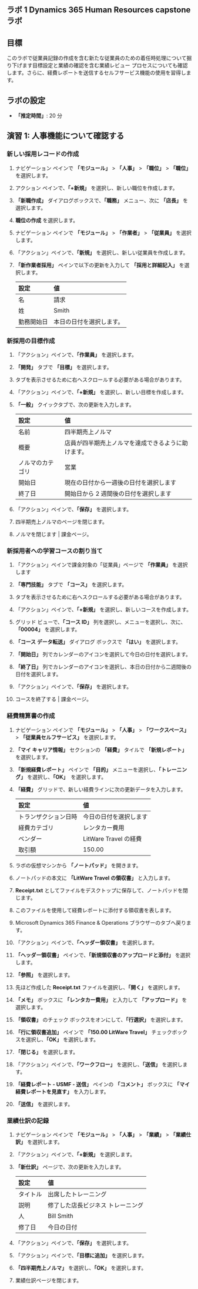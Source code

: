 ﻿---
lab:
    title: 'ラボ 1: Dynamics 365 Human Resources capstone ラボ'
    module: 'モジュール 4: Microsoft Dynamics 365 Human Resource の基礎を学ぶ'
---

## ラボ 1 Dynamics 365 Human Resources capstone ラボ

## 目標

このラボで従業員記録の作成を含む新たな従業員のための着任時処理について掘り下げます目標設定と業績の確認を含む業績レビュー プロセスについても確認します。さらに、経費レポートを送信するセルフサービス機能の使用を習得します。

## ラボの設定

- **「推定時間」**: 20 分 

## 演習 1: 人事機能について確認する

### 新しい採用レコードの作成

1. ナビゲーション ペインで **「モジュール」** > **「人事」** > **「職位」** > **「職位」** を選択します。

1. アクション ペインで、**「+新規」** を選択し、新しい職位を作成します。

1. **「新職作成」** ダイアログボックスで、**「職務」** メニュー、次に **「店長」** を選択します。

1. **職位の作成** を選択します。

1. ナビゲーション ペインで **「モジュール」** > **「作業者」** > **「従業員」** を選択します。

1. 「アクション」ペインで、**「新規」** を選択し、新しい従業員を作成します。

1. **「新作業者採用」** ペインで以下の更新を入力して **「採用と詳細記入」** を選択します。

    | **設定** | **値** |
    | :--- | :---- |
    | 名 | 請求 |
    | 姓 | Smith |
    | 勤務開始日 | 本日の日付を選択します。|

### 新採用の目標作成

1. 「アクション」ペインで、**「作業員」** を選択します。

1. **「開発」** タブで **「目標」** を選択します。

1. タブを表示させるために右へスクロールする必要がある場合があります。

1. 「アクション」ペインで、**「+新規」** を選択し、新しい目標を作成します。

1. **「一般」** クイックタブで、次の更新を入力します。

    | **設定** | **値** |
    | :--- | :---- |
    | 名前 | 四半期売上ノルマ |
    | 概要 | 店員が四半期売上ノルマを達成できるように助けます。 |
    | ノルマのカテゴリ | 営業 |
    | 開始日 | 現在の日付から一週後の日付を選択します |
    | 終了日 | 開始日から 2 週間後の日付を選択します |

1. 「アクション」ペインで、**「保存」** を選択します。

1. 四半期売上ノルマのページを閉じます。

1. ノルマを閉じます | 課金ページ。

### 新採用者への学習コースの割り当て

1. 「アクション」ペインで課金対象の「従業員」ページで **「作業員」** を選択します

1. **「専門技能」** タブで **「コース」** を選択します。

1. タブを表示させるために右へスクロールする必要がある場合があります。

1. 「アクション」ペインで、**「+新規」** を選択し、新しいコースを作成します。

1. グリッド ビューで、**「コース ID」** 列を選択し、メニューを選択し、次に、**「00004」** を選択します。

1. **「コース データ転送」** ダイアログ ボックスで **「はい」** を選択します。

1. **「開始日」** 列でカレンダーのアイコンを選択して今日の日付を選択します。

1. **「終了日」** 列でカレンダーのアイコンを選択し、本日の日付から二週間後の日付を選択します。

1. 「アクション」ペインで、**「保存」** を選択します。

1. コースを終了する | 課金ページ。

### 経費精算書の作成

1. ナビゲーション ペインで **「モジュール」** > **「人事」** > **「ワークスペース」** > **「従業員セルフサービス」** を選択します。

1. **「マイ キャリア情報」** セクションの **「経費」** タイルで **「新規レポート」** を選択します。

1. **「新規経費レポート」** ペインで **「目的」** メニューを選択し、**「トレーニング」** を選択し、**「OK」**　を選択します。

1. **「経費」** グリッドで、新しい経費ラインに次の更新データを入力します。

    | **設定** | **値** |
    | :--- | :---- |
    | トランザクション日時 | 今日の日付を選択します |
    | 経費カテゴリ | レンタカー費用 |
    | ベンダー | LitWare Travel の経費 |
    | 取引額 | 150.00 |

1. ラボの仮想マシンから **「ノートパッド」** を開きます。

1. ノートパッドの本文に **「LitWare Travel の領収書」** と入力します。

1. **Receipt.txt** としてファイルをデスクトップに保存して、ノートパッドを閉じます。

1. このファイルを使用して経費レポートに添付する領収書を表します。

1. Microsoft Dynamics 365 Finance & Operations ブラウザーのタブへ戻ります。

1. 「アクション」ペインで、**「ヘッダー領収書」** を選択します。

1. **「ヘッダー領収書」** ペインで、**「新規領収書のアップロードと添付」** を選択します。

1. **「参照」** を選択します。

1. 先ほど作成した **Receipt.txt** ファイルを選択し、**「開く」** を選択します。

1. **「メモ」** ボックスに **「レンタカー費用」** と入力して **「アップロード」** を選択します。

1. **「領収書」** のチェック ボックスをオンにして、**「行選択」** を選択します。

1. **「行に領収書追加」** ペインで **「150.00 LitWare Travel」** チェックボックスを選択し、**「OK」** を選択します。

1. **「閉じる」** を選択します。

1. 「アクション」ペインで、**「ワークフロー」** を選択し、**「送信」** を選択します。

1. **「経費レポート - USMF - 送信」** ペインの **「コメント」** ボックスに **「マイ経費レポートを見直す」** を入力します。

1. **「送信」** を選択します。

### 業績仕訳の記録

1. ナビゲーション ペインで **「モジュール」** > **「人事」** > **「業績」** > **「業績仕訳」** を選択します。

1. 「アクション」ペインで、**「+新規」** を選択します。

1. **「新仕訳」** ページで、次の更新を入力します。


    | **設定** | **値** |
    | :--- | :---- |
    | タイトル | 出席したトレーニング |
    | 説明 | 修了した店長ビジネス トレーニング |
    | 人 | Bill Smith |
    | 修了日 | 今日の日付 |

1. 「アクション」ペインで、**「保存」** を選択します。

1. 「アクション」ペインで、**「目標に追加」** を選択します。

1. **「四半期売上ノルマ」** を選択し、**「OK」** を選択します。

1. 業績仕訳ページを閉じます。
